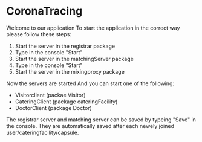 # CoronaTracing

Welcome to our application
To start the application in the correct way please follow these steps:
1. Start the server in the registrar package
2. Type in the console "Start"
3. Start the server in the matchingServer package
4. Type in the console "Start"
5. Start the server in the mixingproxy package

Now the servers are started
And you can start one of the following:
- Visitorclient (packae Visitor)
- CateringClient (package cateringFacility)
- DoctorClient (package Doctor)

The registrar server and matching server can be saved by
typeing "Save" in the console. 
They are automatically saved after each newely joined user/cateringfacility/capsule.
